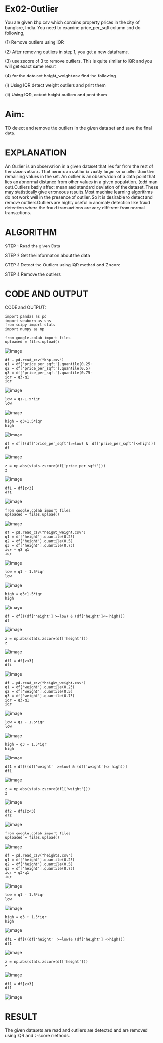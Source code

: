 # Ex02-Outlier

You are given bhp.csv which contains property prices in the city of banglore, India. You need to examine price_per_sqft column and do following,

(1) Remove outliers using IQR

(2) After removing outliers in step 1, you get a new dataframe.

(3) use zscore of 3 to remove outliers. This is quite similar to IQR and you will get exact same result

(4) for the data set height_weight.csv find the following

(i) Using IQR detect weight outliers and print them

(ii) Using IQR, detect height outliers and print them

# Aim:
TO detect and remove the outliers in the given data set and save the final data.

# EXPLANATION
An Outlier is an observation in a given dataset that lies far from the rest of the observations. That means an outlier is vastly larger or smaller than the remaining values in the set. An outlier is an observation of a data point that lies an abnormal distance from other values in a given population. (odd man out).Outliers badly affect mean and standard deviation of the dataset. These may statistically give erroneous results.Most machine learning algorithms do not work well in the presence of outlier. So it is desirable to detect and remove outliers.Outliers are highly useful in anomaly detection like fraud detection where the fraud transactions are very different from normal transactions.

# ALGORITHM

STEP 1
Read the given Data

STEP 2
Get the information about the data

STEP 3
Detect the Outliers using IQR method and Z score

STEP 4
Remove the outliers

# CODE AND OUTPUT

CODE and OUTPUT:
```
import pandas as pd
import seaborn as sns
from scipy import stats
import numpy as np
```
```
from google.colab import files
uploaded = files.upload()
```
![image](https://github.com/Vaish-1011/ODD2023---Datascience---Ex-02/assets/135130074/4906cc2b-678d-4185-ab0a-d089e16e75b9)
```
df = pd.read_csv("bhp.csv")
q1 = df['price_per_sqft'].quantile(0.25)
q2 = df['price_per_sqft'].quantile(0.5)
q3 = df['price_per_sqft'].quantile(0.75)
iqr = q3-q1
iqr
```
![image](https://github.com/Vaish-1011/ODD2023---Datascience---Ex-02/assets/135130074/f30f6568-991d-4048-b244-3fbcdcb937ab)
```
low = q1-1.5*iqr
low
```
![image](https://github.com/Vaish-1011/ODD2023---Datascience---Ex-02/assets/135130074/254e7703-ae3a-46e6-960a-9b37a21b3535)
```
high = q3+1.5*iqr
high
```
![image](https://github.com/Vaish-1011/ODD2023---Datascience---Ex-02/assets/135130074/4ac387cd-b9e6-4785-8464-66869f6f6ef7)
```
df = df[((df['price_per_sqft']>=low) & (df['price_per_sqft']<=high))]
df
```
![image](https://github.com/Vaish-1011/ODD2023---Datascience---Ex-02/assets/135130074/4152d83f-5aef-4c1a-8092-e76536ebd0ce)
```
z = np.abs(stats.zscore(df['price_per_sqft']))
z
```
![image](https://github.com/Vaish-1011/ODD2023---Datascience---Ex-02/assets/135130074/a0da48ac-99fe-4e6c-9b8b-b39c5d8121a8)
```
df1 = df[z<3]
df1
```
![image](https://github.com/Vaish-1011/ODD2023---Datascience---Ex-02/assets/135130074/3fef3a7c-8551-43c0-80d7-5a2188e00a5c)


```
from google.colab import files
uploaded = files.upload()
```
![image](https://github.com/Vaish-1011/ODD2023---Datascience---Ex-02/assets/135130074/883c893f-2e8b-4b3f-b4dc-77307ed980a8)
```
df = pd.read_csv("height_weight.csv")
q1 = df['height'].quantile(0.25)
q2 = df['height'].quantile(0.5)
q3 = df['height'].quantile(0.75)
iqr = q3-q1
iqr
```
![image](https://github.com/Vaish-1011/ODD2023---Datascience---Ex-02/assets/135130074/0eeee5cc-a508-4252-92df-59880e59de13)
```
low = q1 - 1.5*iqr
low
```
![image](https://github.com/Vaish-1011/ODD2023---Datascience---Ex-02/assets/135130074/8b1eeea4-5908-4568-86be-c2127de0797f)
```
high = q3+1.5*iqr
high
```
![image](https://github.com/Vaish-1011/ODD2023---Datascience---Ex-02/assets/135130074/26ab4343-bd7e-4331-b1dd-af96823456a3)
```
df = df[((df['height'] >=low) & (df['height']<= high))]
df
```
![image](https://github.com/Vaish-1011/ODD2023---Datascience---Ex-02/assets/135130074/bcb2a88f-eba1-4b59-8d19-2e88130b13e1)
```
z = np.abs(stats.zscore(df['height']))
z
```
![image](https://github.com/Vaish-1011/ODD2023---Datascience---Ex-02/assets/135130074/d7160f8d-1321-46dc-9051-961dd9cb40eb)
```
df1 = df[z<3]
df1
```
![image](https://github.com/Vaish-1011/ODD2023---Datascience---Ex-02/assets/135130074/afb8af88-3aa2-4d96-889d-26b9eba19149)
```
df = pd.read_csv("height_weight.csv")
q1 = df['weight'].quantile(0.25)
q2 = df['weight'].quantile(0.5)
q3 = df['weight'].quantile(0.75)
iqr = q3-q1
iqr
```
![image](https://github.com/Vaish-1011/ODD2023---Datascience---Ex-02/assets/135130074/222beeb7-a893-4793-b96e-7e42294934d7)
```
low = q1 - 1.5*iqr
low
```
![image](https://github.com/Vaish-1011/ODD2023---Datascience---Ex-02/assets/135130074/8b66b76e-f387-4e40-b594-ac6ca0a4284a)
```
high = q3 + 1.5*iqr
high
```
![image](https://github.com/Vaish-1011/ODD2023---Datascience---Ex-02/assets/135130074/bbe28186-2247-4005-a89f-064c994354ad)
```
df1 = df[((df['weight'] >=low) & (df['weight']<= high))]
df1
```
![image](https://github.com/Vaish-1011/ODD2023---Datascience---Ex-02/assets/135130074/7653872e-b6da-4b22-a613-24a5b54f464c)
```
z = np.abs(stats.zscore(df1['weight']))
z
```
![image](https://github.com/Vaish-1011/ODD2023---Datascience---Ex-02/assets/135130074/de553057-bd66-4348-8cfe-0f4a305ca42b)
```
df2 = df1[z<3]
df2
```
![image](https://github.com/Vaish-1011/ODD2023---Datascience---Ex-02/assets/135130074/ea3cd452-e6f1-424d-ae10-5e0304850dd5)

```
from google.colab import files
uploaded = files.upload()
```
![image](https://github.com/Vaish-1011/ODD2023---Datascience---Ex-02/assets/135130074/2f364b31-ca6a-410a-940f-e152c6237c11)
```
df = pd.read_csv("heights.csv")
q1 = df['height'].quantile(0.25)
q2 = df['height'].quantile(0.5)
q3 = df['height'].quantile(0.75)
iqr = q3-q1
iqr
```
![image](https://github.com/Vaish-1011/ODD2023---Datascience---Ex-02/assets/135130074/31e84543-2e24-4ac6-babf-3b897de05fef)
```
low = q1 - 1.5*iqr
low
```
![image](https://github.com/Vaish-1011/ODD2023---Datascience---Ex-02/assets/135130074/efadafd3-56fd-4d33-93f1-f2faa1fbf207)
```
high = q3 + 1.5*iqr
high
```
![image](https://github.com/Vaish-1011/ODD2023---Datascience---Ex-02/assets/135130074/42671517-822a-4e56-a9c2-ff36efcdf1a3)
```
df1 = df[((df['height'] >=low)& (df['height'] <=high))]
df1
```
![image](https://github.com/Vaish-1011/ODD2023---Datascience---Ex-02/assets/135130074/4533fa2e-bb09-4ced-8042-c89f05f01914)
```
z = np.abs(stats.zscore(df['height']))
z
```
![image](https://github.com/Vaish-1011/ODD2023---Datascience---Ex-02/assets/135130074/29d6abf2-8194-4cba-820d-016360331e79)
```
df1 = df[z<3]
df1
```
![image](https://github.com/Vaish-1011/ODD2023---Datascience---Ex-02/assets/135130074/ef493174-a3ca-44fc-89ad-1889d4670f47)

# RESULT
The given datasets are read and outliers are detected and are removed using IQR and z-score methods.

















